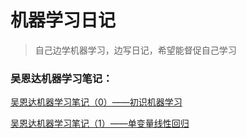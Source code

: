 # 机器学习日记

> 自己边学机器学习，边写日记，希望能督促自己学习

### 吴恩达机器学习笔记：

[吴恩达机器学习笔记（0）——初识机器学习](https://github.com/a15641404/MLStudy/blob/master/WND/wed0.md)

[吴恩达机器学习笔记（1）——单变量线性回归](https://github.com/a15641404/MLStudy/blob/master/WND/wed1.md)
